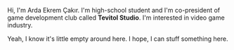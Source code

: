 Hi, I'm Arda Ekrem Çakır. I'm high-school student and I'm co-president of game development club called **Tevitol Studio**. 
I'm interested in video game industry. 

Yeah, I know it's little empty around here. I hope, I can stuff something here.

